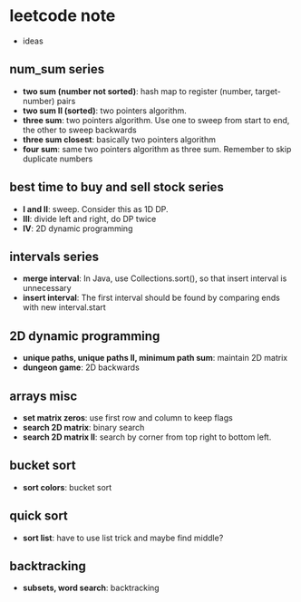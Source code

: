 # leetcode note
- ideas

## num_sum series
- **two sum (number not sorted)**: hash map to register (number, target-number) pairs
- **two sum II (sorted)**: two pointers algorithm. 
- **three sum**: two pointers algorithm. Use one to sweep from start to end, the other to sweep backwards
- **three sum closest**: basically two pointers algorithm
- **four sum**: same two pointers algorithm as three sum. Remember to skip duplicate numbers

## best time to buy and sell stock series
- **I and II**: sweep. Consider this as 1D DP. 
- **III**: divide left and right, do DP twice
- **IV**: 2D dynamic programming

## intervals series
- **merge interval**: In Java, use Collections.sort(), so that insert interval is unnecessary
- **insert interval**: The first interval should be found by comparing ends with new interval.start 

## 2D dynamic programming
- **unique paths, unique paths II, minimum path sum**: maintain 2D matrix
- **dungeon game**: 2D backwards

## arrays misc
- **set matrix zeros**: use first row and column to keep flags
- **search 2D matrix**: binary search
- **search 2D matrix II**: search by corner from top right to bottom left.

## bucket sort
- **sort colors**: bucket sort

## quick sort
- **sort list**: have to use list trick and maybe find middle?

## backtracking
- **subsets, word search**: backtracking